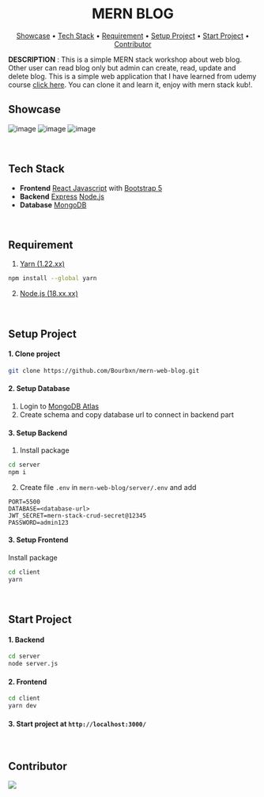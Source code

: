 <h1 align="center">MERN BLOG</h1>
<div align="center">
	<a href="#showcase">Showcase</a>
  <span> • </span>
    	<a href="#tech-stack">Tech Stack</a>
  <span> • </span>
    	<a href="#requirement">Requirement</a>
   <span> • </span>
	<a href="#setup-project">Setup Project</a>
   <span> • </span>
	<a href="#start-project">Start Project</a>
    <span> • </span>
	<a href="#contributor">Contributor</a>
  <p></p>
</div> 


**DESCRIPTION** : This is a simple MERN stack workshop about web blog. Other user can read blog only but admin can create, read, update and delete blog.
This is a simple web application that I have learned from udemy course [click here](https://www.udemy.com/course/javascript-mern-stack/). You can clone it and learn it, enjoy with mern stack kub!.

## Showcase
![image](https://user-images.githubusercontent.com/86193685/235557715-fad655b1-ff48-4160-b3c1-fab87cc0c759.png)
![image](https://user-images.githubusercontent.com/86193685/235558279-f4d79429-c691-48e7-80ba-de8cb181e6e9.png)
![image](https://user-images.githubusercontent.com/86193685/235558224-7cfe5921-2592-47c4-a180-570ae900c2d7.png)


<br>

## Tech Stack
- <b>Frontend</b> [React Javascript](https://react.dev/) with [Bootstrap 5](https://getbootstrap.com/docs/5.0/getting-started/introduction/)
- <b>Backend</b>  [Express](https://expressjs.com/) [Node.js](https://nodejs.org/en)
- <b>Database</b> [MongoDB](https://www.mongodb.com/)
<br>

## Requirement
1. [Yarn (1.22.xx)](https://classic.yarnpkg.com/lang/en/docs/install/#mac-stable)
```bash
npm install --global yarn
```
2. [Node.js (18.xx.xx)](https://nodejs.org/en)
<br>

## Setup Project
#### 1. Clone project
```bash
git clone https://github.com/Bourbxn/mern-web-blog.git
```

#### 2. Setup Database
1. Login to [MongoDB Atlas](https://www.mongodb.com/atlas/database)
2. Create schema and copy database url to connect in backend part


#### 3. Setup Backend
1. Install package
```bash
cd server
npm i
```
2. Create file ```.env``` in ```mern-web-blog/server/.env``` and add
```env
PORT=5500
DATABASE=<database-url>
JWT_SECRET=mern-stack-crud-secret@12345
PASSWORD=admin123
```

#### 3. Setup Frontend
Install package
```bash
cd client
yarn
```
<br>

## Start Project
#### 1. Backend
```bash
cd server
node server.js
```
#### 2. Frontend
```bash
cd client
yarn dev
```
#### 3. Start project at ```http://localhost:3000/```
<br>

## Contributor

<div>
<span>
<a href="https://github.com/Bourbxn">
 <img src="https://images.weserv.nl/?url=avatars.githubusercontent.com/u/86193685?v=4&h=80&w=80&fit=cover&mask=circle&maxage=7d"/>
</a>
</span>







